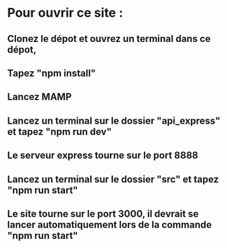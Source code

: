 # Pour ouvrir ce site : 

## Clonez le dépot et ouvrez un terminal dans ce dépot,
## Tapez "npm install"
## Lancez MAMP
## Lancez un terminal sur le dossier "api_express" et tapez "npm run dev"
## Le serveur express tourne sur le port 8888
## Lancez un terminal sur le dossier "src" et tapez "npm run start"
## Le site tourne sur le port 3000, il devrait se lancer automatiquement lors de la commande "npm run start"
